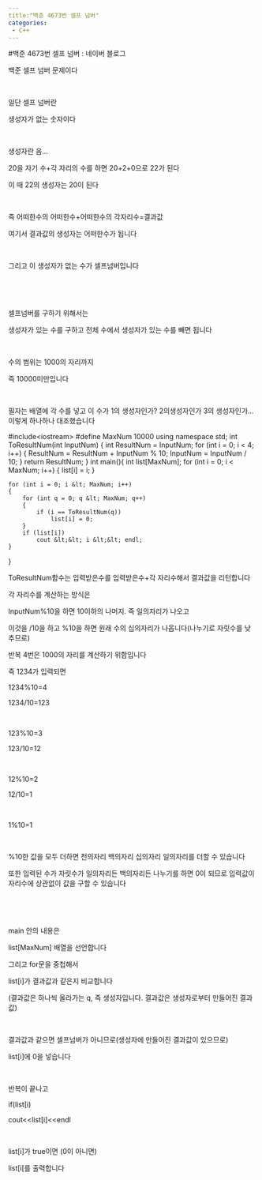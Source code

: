 ```yaml
---
title:"백준 4673번 셀프 넘버"
categories:
 - C++
---
```

#백준 4673번 셀프 넘버 : 네이버 블로그
<div class="wrap_rabbit pcol2 _param(1) _postViewArea221695371269" id="post-view221695371269">
<!-- Rabbit HTML --><div class="se-viewer se-theme-default" lang="ko-KR">
<!-- SE_DOC_HEADER_END -->
<div class="se-main-container">
<div class="se-component se-text se-l-default" id="SE-86b94e46-a28a-4cab-84c3-ff046115210c">
<div class="se-component-content">
<div class="se-section se-section-text se-l-default">
<div class="se-module se-module-text"><!-- SE-TEXT { --><p class="se-text-paragraph se-text-paragraph-align-" id="SE-64f525ca-f3f0-44b2-b0e7-8bd317c793b8" style=""><span class="se-fs- se-ff-" id="SE-49c70b75-ec9b-4e6f-a4b5-2d28b60ccb8b" style="">백준 셀프 넘버 문제이다</span></p><!-- } SE-TEXT --><!-- SE-TEXT { --><p class="se-text-paragraph se-text-paragraph-align-" id="SE-df619d2f-c47a-4f83-a2cd-09a48187f813" style=""><span class="se-fs- se-ff-" id="SE-e6ea3f7f-a0a4-4837-8bdb-48710b14ee78" style="">​</span></p><!-- } SE-TEXT --><!-- SE-TEXT { --><p class="se-text-paragraph se-text-paragraph-align-" id="SE-649a9e12-afca-44ae-b270-f745da8d548e" style=""><span class="se-fs- se-ff-" id="SE-2e4271eb-4e35-4103-b2bd-db3b9140a417" style="">일단 셀프 넘버란</span></p><!-- } SE-TEXT --><!-- SE-TEXT { --><p class="se-text-paragraph se-text-paragraph-align-" id="SE-df7927e8-e824-4c19-8d97-181684620255" style=""><span class="se-fs- se-ff-" id="SE-f19c86a6-5086-4c85-b97e-48adbc0e5fac" style="">생성자가 없는 숫자이다</span></p><!-- } SE-TEXT --><!-- SE-TEXT { --><p class="se-text-paragraph se-text-paragraph-align-" id="SE-371d70dc-3e63-4d02-a09f-87b2653608fd" style=""><span class="se-fs- se-ff-" id="SE-6342e89c-de61-41d2-9f96-f806d56b619a" style="">​</span></p><!-- } SE-TEXT --><!-- SE-TEXT { --><p class="se-text-paragraph se-text-paragraph-align-" id="SE-a0032507-bd11-420a-9075-6a63656b2044" style=""><span class="se-fs- se-ff-" id="SE-d0628832-9748-4df3-9c31-5eddfbb6efa2" style="">생성자란 음...</span></p><!-- } SE-TEXT --><!-- SE-TEXT { --><p class="se-text-paragraph se-text-paragraph-align-" id="SE-a1a20ea8-372f-4272-876a-95a0bfab94d3" style=""><span class="se-fs- se-ff-" id="SE-e98e4a12-6343-4a57-a5e9-c121666d7cb4" style="">20을 자기 수+각 자리의 수를 하면 20+2+0으로 22가 된다</span></p><!-- } SE-TEXT --><!-- SE-TEXT { --><p class="se-text-paragraph se-text-paragraph-align-" id="SE-2532cae8-e238-416f-9397-8dcede9474f7" style=""><span class="se-fs- se-ff-" id="SE-3c012326-dcd0-4c99-9824-e16cc3eda26f" style="">이 때 22의 생성자는 20이 된다</span></p><!-- } SE-TEXT --><!-- SE-TEXT { --><p class="se-text-paragraph se-text-paragraph-align-" id="SE-d1cc522e-b94f-4738-8f97-b9742210b997" style=""><span class="se-fs- se-ff-" id="SE-5c702739-7aa7-4704-a684-fade2140a508" style="">​</span></p><!-- } SE-TEXT --><!-- SE-TEXT { --><p class="se-text-paragraph se-text-paragraph-align-" id="SE-0fd3f7b8-41d1-4297-b40f-6fe2f29e1bd0" style=""><span class="se-fs- se-ff-" id="SE-d7d565c1-d82d-48f0-be64-c2fdfde416cd" style="">즉 어떠한수의 어떠한수+어떠한수의 각자리수=결과값</span></p><!-- } SE-TEXT --><!-- SE-TEXT { --><p class="se-text-paragraph se-text-paragraph-align-" id="SE-6626747d-fc2e-4997-80a8-2eff34d6cd54" style=""><span class="se-fs- se-ff-" id="SE-772758ff-b562-48d7-88d5-355dd2508a88" style="">여기서 결과값의 생성자는 어떠한수가 됩니다</span></p><!-- } SE-TEXT --><!-- SE-TEXT { --><p class="se-text-paragraph se-text-paragraph-align-" id="SE-e2544866-b471-4238-a8eb-dcd5149a26d4" style=""><span class="se-fs- se-ff-" id="SE-9fa0b866-f4c6-42ed-8ed7-2b5bf6cf737d" style="">​</span></p><!-- } SE-TEXT --><!-- SE-TEXT { --><p class="se-text-paragraph se-text-paragraph-align-" id="SE-1f212ec5-6c02-44f5-9c3a-1a2145eb9ff1" style=""><span class="se-fs- se-ff-" id="SE-dc7627ea-1069-4222-b6cc-6faa4273927c" style="">그리고 이 생성자가 없는 수가 셀프넘버입니다</span></p><!-- } SE-TEXT --><!-- SE-TEXT { --><p class="se-text-paragraph se-text-paragraph-align-" id="SE-8ae0c7df-378f-4812-917d-03549cf6d0e3" style=""><span class="se-fs- se-ff-" id="SE-c503219b-4af1-4602-bc85-5aff31a39ed4" style="">​</span></p><!-- } SE-TEXT --><!-- SE-TEXT { --><p class="se-text-paragraph se-text-paragraph-align-" id="SE-43337561-f615-487a-b889-dc87bea00110" style=""><span class="se-fs- se-ff-" id="SE-e055e7cd-e730-4c76-aab0-1d222f544d54" style="">​</span></p><!-- } SE-TEXT --><!-- SE-TEXT { --><p class="se-text-paragraph se-text-paragraph-align-" id="SE-58e5c863-e892-43b4-b15b-2ab72a548e43" style=""><span class="se-fs- se-ff-" id="SE-57bd8724-f3d3-4957-9490-d767808ea17e" style="">셀프넘버를 구하기 위해서는</span></p><!-- } SE-TEXT --><!-- SE-TEXT { --><p class="se-text-paragraph se-text-paragraph-align-" id="SE-751357fe-5a08-47fe-9ea0-7dbeaab4d464" style=""><span class="se-fs- se-ff-" id="SE-b10f77fa-c65c-4dce-8641-eab6917a9afc" style="">생성자가 있는 수를 구하고 전체 수에서 생성자가 있는 수를 빼면 됩니다</span></p><!-- } SE-TEXT --><!-- SE-TEXT { --><p class="se-text-paragraph se-text-paragraph-align-" id="SE-9923e7ec-4bac-45ba-b8ec-c0bae583703c" style=""><span class="se-fs- se-ff-" id="SE-8606a5f8-a5ea-4ad2-91e3-34747d78425d" style="">​</span></p><!-- } SE-TEXT --><!-- SE-TEXT { --><p class="se-text-paragraph se-text-paragraph-align-" id="SE-d7e7aecc-d9bf-46a4-be3b-30e50630dc73" style=""><span class="se-fs- se-ff-" id="SE-f87b9760-0f16-4a45-b5ca-ed3fc874c201" style="">수의 범위는 1000의 자리까지</span></p><!-- } SE-TEXT --><!-- SE-TEXT { --><p class="se-text-paragraph se-text-paragraph-align-" id="SE-616a3b5a-5cb1-449b-b1ed-f711b0cad8c6" style=""><span class="se-fs- se-ff-" id="SE-5fc13694-869e-40b9-98ac-dd4f04e321b5" style="">즉 10000미만입니다</span></p><!-- } SE-TEXT --><!-- SE-TEXT { --><p class="se-text-paragraph se-text-paragraph-align-" id="SE-76bfb87d-8f96-4f7b-aec7-c63e7c5ca0bf" style=""><span class="se-fs- se-ff-" id="SE-925040db-a16f-479d-a72f-928711afb8ca" style="">​</span></p><!-- } SE-TEXT --><!-- SE-TEXT { --><p class="se-text-paragraph se-text-paragraph-align-" id="SE-8147ab4d-2aec-418a-a07c-229b717a6b3a" style=""><span class="se-fs- se-ff-" id="SE-e9246311-f5bd-4f85-b96b-98d9d550805e" style="">필자는 배열에 각 수를 넣고 이 수가 1의 생성자인가? 2의생성자인가 3의 생성자인가...이렇게 하나하나 대조했습니다</span></p><!-- } SE-TEXT --></div>
</div>
</div>
</div> <div class="se-component se-code se-l-default" id="SE-65b22323-2e55-4a63-bf9b-5892b2105a6d">
<div class="se-component-content">
<div class="se-section se-section-code se-l-default">
<div class="se-module se-module-code se-fs-fs13">
<div class="se-code-source">
<div class="__se_code_view language-javascript">#include&lt;iostream&gt;
#define MaxNum 10000
using namespace std;
int ToResultNum(int InputNum) {
	int ResultNum = InputNum;
	for (int i = 0; i &lt; 4; i++)
	{
		ResultNum = ResultNum + InputNum % 10;
		InputNum = InputNum / 10;
	}
	return ResultNum;
}
int main(){
	int list[MaxNum];
	for (int i = 0; i &lt; MaxNum; i++)
	{
		list[i] = i;
	}

	for (int i = 0; i &lt; MaxNum; i++)
	{
		for (int q = 0; q &lt; MaxNum; q++)
		{
			if (i == ToResultNum(q))
				list[i] = 0;
		}
		if (list[i])
			cout &lt;&lt; i &lt;&lt; endl;
	}
}</div>
</div>
</div>
</div>
</div>
<script class="__se_module_data" data-module='{"type":"v2_code", "id" : "SE-65b22323-2e55-4a63-bf9b-5892b2105a6d"}' type="text/data"></script>
</div> <div class="se-component se-text se-l-default" id="SE-b7b40021-3800-4689-bf27-a7529e6cc36c">
<div class="se-component-content">
<div class="se-section se-section-text se-l-default">
<div class="se-module se-module-text"><!-- SE-TEXT { --><p class="se-text-paragraph se-text-paragraph-align-" id="SE-ae2cb1f2-7f1f-4eb0-b191-170cf2de5d1c" style=""><span class="se-fs- se-ff-" id="SE-1c7f68b6-82f4-45ff-872a-82eaae3140a0" style="">ToResultNum함수는 입력받은수를 입력받은수+각 자리수해서 결과값을 리턴합니다</span></p><!-- } SE-TEXT --><!-- SE-TEXT { --><p class="se-text-paragraph se-text-paragraph-align-" id="SE-5eb0ece3-c3b9-44cd-b7ec-b69950093074" style=""><span class="se-fs- se-ff-" id="SE-38d2a434-d21e-4905-860c-0e0794ed7962" style="">각 자리수를 계산하는 방식은</span></p><!-- } SE-TEXT --><!-- SE-TEXT { --><p class="se-text-paragraph se-text-paragraph-align-" id="SE-47f0ae3e-9262-46f1-a883-a33e8503a385" style=""><span class="se-fs- se-ff-" id="SE-dad762ec-3ada-4988-862b-c49af7c19350" style="">InputNum%10을 하면 10이하의 나머지. 즉 일의자리가 나오고</span></p><!-- } SE-TEXT --><!-- SE-TEXT { --><p class="se-text-paragraph se-text-paragraph-align-" id="SE-503b9b26-2f0e-4a7b-ae3c-81df913fac3b" style=""><span class="se-fs- se-ff-" id="SE-e17f9ef0-f2a0-4702-b0f2-d2d6f1073186" style="">이것을 /10을 하고 %10을 하면 원래 수의 십의자리가 나옵니다(나누기로 자릿수를 낮추므로)</span></p><!-- } SE-TEXT --><!-- SE-TEXT { --><p class="se-text-paragraph se-text-paragraph-align-" id="SE-2b6813dd-6bba-407f-aedb-185e2e7b64b5" style=""><span class="se-fs- se-ff-" id="SE-85bdcbdf-06d1-4957-b4d2-669d37663970" style="">반복 4번은 1000의 자리를 계산하기 위함입니다</span></p><!-- } SE-TEXT --><!-- SE-TEXT { --><p class="se-text-paragraph se-text-paragraph-align-" id="SE-05b68bc6-b1b6-491b-a5ea-f7022bd0c82e" style=""><span class="se-fs- se-ff-" id="SE-408a75cf-9074-4b10-bf09-b48cd1a34d8b" style="">즉 1234가 입력되면 </span></p><!-- } SE-TEXT --><!-- SE-TEXT { --><p class="se-text-paragraph se-text-paragraph-align-" id="SE-d6008ed3-8d20-4268-9121-59826aa87f9c" style=""><span class="se-fs- se-ff-" id="SE-ac57de3a-3f31-429f-8d4b-6e55b3284a77" style="">1234%10=4</span></p><!-- } SE-TEXT --><!-- SE-TEXT { --><p class="se-text-paragraph se-text-paragraph-align-" id="SE-9d4c5e62-0837-4ec4-91a6-935bce3591d9" style=""><span class="se-fs- se-ff-" id="SE-a82aa079-b76f-45e3-b43c-520859f4cad5" style="">1234/10=123</span></p><!-- } SE-TEXT --><!-- SE-TEXT { --><p class="se-text-paragraph se-text-paragraph-align-" id="SE-17d21e67-6b95-4186-8ffb-78349b77a3a6" style=""><span class="se-fs- se-ff-" id="SE-c999d45f-a24c-4c90-a961-ff5074698583" style="">​</span></p><!-- } SE-TEXT --><!-- SE-TEXT { --><p class="se-text-paragraph se-text-paragraph-align-" id="SE-7b9fe2dc-20b8-4902-af9e-858ef9591da5" style=""><span class="se-fs- se-ff-" id="SE-8d7f7ee2-634a-4cf5-9023-c9121dea17d4" style="">123%10=3</span></p><!-- } SE-TEXT --><!-- SE-TEXT { --><p class="se-text-paragraph se-text-paragraph-align-" id="SE-88b55aca-5eec-4e22-bfe5-15368882b587" style=""><span class="se-fs- se-ff-" id="SE-f5196f90-e778-454d-9df4-c1e24065378e" style="">123/10=12</span></p><!-- } SE-TEXT --><!-- SE-TEXT { --><p class="se-text-paragraph se-text-paragraph-align-" id="SE-754f1cbd-90fc-49f7-b75d-df8a2c759724" style=""><span class="se-fs- se-ff-" id="SE-86f8b65c-0268-4616-a70e-4996df1c6c39" style="">​</span></p><!-- } SE-TEXT --><!-- SE-TEXT { --><p class="se-text-paragraph se-text-paragraph-align-" id="SE-85e6d158-370c-4e22-96ed-c2fa6397f2a1" style=""><span class="se-fs- se-ff-" id="SE-1951baf7-1e45-44c8-84d4-80e292c2e8be" style="">12%10=2</span></p><!-- } SE-TEXT --><!-- SE-TEXT { --><p class="se-text-paragraph se-text-paragraph-align-" id="SE-8f7eb4a3-518c-4ecf-8595-fd0d4279837e" style=""><span class="se-fs- se-ff-" id="SE-d1a5fb55-d9e8-4a15-9e9e-d6f8a730012d" style="">12/10=1</span></p><!-- } SE-TEXT --><!-- SE-TEXT { --><p class="se-text-paragraph se-text-paragraph-align-" id="SE-ed23df62-4075-4455-9a15-9f339bad45b6" style=""><span class="se-fs- se-ff-" id="SE-69f24842-0971-4526-bd77-2ec953ca2708" style="">​</span></p><!-- } SE-TEXT --><!-- SE-TEXT { --><p class="se-text-paragraph se-text-paragraph-align-" id="SE-993c0f6b-49a3-4fc4-bde5-43942fc5ba4e" style=""><span class="se-fs- se-ff-" id="SE-4af7d912-e32f-4459-b019-938f92cfe115" style="">1%10=1</span></p><!-- } SE-TEXT --><!-- SE-TEXT { --><p class="se-text-paragraph se-text-paragraph-align-" id="SE-22b50c5c-dd8a-415f-aee1-786e6e0ae33b" style=""><span class="se-fs- se-ff-" id="SE-10394a8e-ebaf-4abc-8c2e-8ce2ee1e12d2" style="">​</span></p><!-- } SE-TEXT --><!-- SE-TEXT { --><p class="se-text-paragraph se-text-paragraph-align-" id="SE-6c011e77-d102-4008-9edd-2cc39109ddfe" style=""><span class="se-fs- se-ff-" id="SE-65ac2a58-70fc-438f-9338-69a20fae34b5" style="">%10한 값을 모두 더하면 천의자리 백의자리 십의자리 일의자리를 더할 수 있습니다</span></p><!-- } SE-TEXT --><!-- SE-TEXT { --><p class="se-text-paragraph se-text-paragraph-align-" id="SE-029b562f-cfaa-4fac-861e-0c796961563f" style=""><span class="se-fs- se-ff-" id="SE-84099472-d615-4847-bfcc-edb0e930257e" style="">또한 입력된 수가 자릿수가 일의자리든 백의자리든 나누기를 하면 0이 되므로 입력값이 자리수에 상관없이 값을 구할 수 있습니다</span></p><!-- } SE-TEXT --><!-- SE-TEXT { --><p class="se-text-paragraph se-text-paragraph-align-" id="SE-e772727f-30b1-4370-9cbb-deadfe8c180e" style=""><span class="se-fs- se-ff-" id="SE-5beb13eb-0661-42aa-a0be-a196b83e36a6" style="">​</span></p><!-- } SE-TEXT --><!-- SE-TEXT { --><p class="se-text-paragraph se-text-paragraph-align-" id="SE-e24b31e5-6aa6-4fb2-aba6-956031398d99" style=""><span class="se-fs- se-ff-" id="SE-ee476751-af8d-4733-9cfe-c0eba8739416" style="">​</span></p><!-- } SE-TEXT --><!-- SE-TEXT { --><p class="se-text-paragraph se-text-paragraph-align-" id="SE-926b711e-edc5-4ea1-8a54-81cb718a296d" style=""><span class="se-fs- se-ff-" id="SE-77de238f-e400-4531-9cf9-177c40eae466" style="">main 안의 내용은</span></p><!-- } SE-TEXT --><!-- SE-TEXT { --><p class="se-text-paragraph se-text-paragraph-align-" id="SE-e3bb45d0-55fc-4483-8618-2a95a13651ff" style=""><span class="se-fs- se-ff-" id="SE-97617478-4920-4265-b12b-a3d12fe528bd" style="">list[MaxNum] 배열을 선언합니다</span></p><!-- } SE-TEXT --><!-- SE-TEXT { --><p class="se-text-paragraph se-text-paragraph-align-" id="SE-c6d1f0cd-178d-4a31-ab4b-bfbeb5ba1194" style=""><span class="se-fs- se-ff-" id="SE-cfc2a0f6-91ca-4e27-89d4-2cf8a6fb55e0" style="">그리고 for문을 중첩해서 </span></p><!-- } SE-TEXT --><!-- SE-TEXT { --><p class="se-text-paragraph se-text-paragraph-align-" id="SE-0b37f6b9-4951-44b7-93e4-fa6357319459" style=""><span class="se-fs- se-ff-" id="SE-4440bf52-a368-4b78-997c-5e9f6fe3cb7a" style="">list[i]가 결과값과 같은지 비교합니다</span></p><!-- } SE-TEXT --><!-- SE-TEXT { --><p class="se-text-paragraph se-text-paragraph-align-" id="SE-15a20151-f934-4909-8ef7-c3cbc6f8480c" style=""><span class="se-fs- se-ff-" id="SE-8da8968b-be44-4a7d-8917-62951fa15320" style="">(결과값은 하나씩 올라가는 q, 즉 생성자입니다. 결과값은 생성자로부터 만들어진 결과값)</span></p><!-- } SE-TEXT --><!-- SE-TEXT { --><p class="se-text-paragraph se-text-paragraph-align-" id="SE-d295cc84-402d-4612-841d-c9703ec043b0" style=""><span class="se-fs- se-ff-" id="SE-ba6b4a7a-1be5-44b9-aebf-48c10e36fb8b" style="">​</span></p><!-- } SE-TEXT --><!-- SE-TEXT { --><p class="se-text-paragraph se-text-paragraph-align-" id="SE-3e6b4b1c-a5ed-480a-ab23-c63433204c5d" style=""><span class="se-fs- se-ff-" id="SE-f4931ec2-7f95-4407-837c-68bb9c3abf96" style="">결과값과 같으면 셀프넘버가 아니므로(생성자에 만들어진 결과값이 있으므로)</span></p><!-- } SE-TEXT --><!-- SE-TEXT { --><p class="se-text-paragraph se-text-paragraph-align-" id="SE-6ae7941f-cc99-486a-94d3-69edfaebc99b" style=""><span class="se-fs- se-ff-" id="SE-83e3455f-113a-4447-b3db-6e47928ea761" style="">list[i]에 0을 넣습니다</span></p><!-- } SE-TEXT --><!-- SE-TEXT { --><p class="se-text-paragraph se-text-paragraph-align-" id="SE-9303c785-833e-4457-ac6b-097d1dfdc144" style=""><span class="se-fs- se-ff-" id="SE-d4d69467-2445-4f4c-9fa9-314f2b224f02" style="">​</span></p><!-- } SE-TEXT --><!-- SE-TEXT { --><p class="se-text-paragraph se-text-paragraph-align-" id="SE-8575bf43-3c6e-41cf-a953-33b3de46feb7" style=""><span class="se-fs- se-ff-" id="SE-7e16a5c4-f50f-4ac5-a822-552c029e5be2" style="">반복이 끝나고</span></p><!-- } SE-TEXT --><!-- SE-TEXT { --><p class="se-text-paragraph se-text-paragraph-align-" id="SE-fb143ed3-c821-4aa6-9cc8-f083ec527699" style=""><span class="se-fs- se-ff-" id="SE-8f518c07-b843-4f83-98bb-3263c4b2ccc0" style="">if(list[i)</span></p><!-- } SE-TEXT --><!-- SE-TEXT { --><p class="se-text-paragraph se-text-paragraph-align-" id="SE-972046a4-6909-47c2-b844-d5c60d782bd9" style=""><span class="se-fs- se-ff-" id="SE-415efb2a-f00e-4376-8496-6a5a409e2077" style="">   cout&lt;&lt;list[i]&lt;&lt;endl</span></p><!-- } SE-TEXT --><!-- SE-TEXT { --><p class="se-text-paragraph se-text-paragraph-align-" id="SE-73a2c91f-d4b1-4886-a555-85624c661e4c" style=""><span class="se-fs- se-ff-" id="SE-069e40d2-baab-4588-a9dd-003f71a718a6" style="">​</span></p><!-- } SE-TEXT --><!-- SE-TEXT { --><p class="se-text-paragraph se-text-paragraph-align-" id="SE-7406947b-971a-4a3e-bbaf-45804fe40832" style=""><span class="se-fs- se-ff-" id="SE-fb2c2dd6-deec-4e34-b5cc-c073b7d97268" style="">list[i]가 true이면 (0이 아니면)</span></p><!-- } SE-TEXT --><!-- SE-TEXT { --><p class="se-text-paragraph se-text-paragraph-align-" id="SE-1b152ab8-c650-4144-9880-09926bbc18ab" style=""><span class="se-fs- se-ff-" id="SE-3dafa827-d1f2-4907-83f3-82e6cd4fc282" style="">list[i[를 출력합니다</span></p><!-- } SE-TEXT --><!-- SE-TEXT { --><p class="se-text-paragraph se-text-paragraph-align-" id="SE-e3655a62-7cc5-4df3-91f6-c07630c85ea1" style=""><span class="se-fs- se-ff-" id="SE-6afab3b4-1ca1-40cd-945e-279e694fa0a4" style="">​</span></p><!-- } SE-TEXT --><!-- SE-TEXT { --><p class="se-text-paragraph se-text-paragraph-align-" id="SE-71231cbf-1079-469a-b195-ad62209a11e3" style=""><span class="se-fs- se-ff-" id="SE-c3b79cd1-98da-46bb-b861-a72b3a2c7cb7" style="">​</span></p><!-- } SE-TEXT --></div>
</div>
</div>
</div> </div>
</div>
</div>